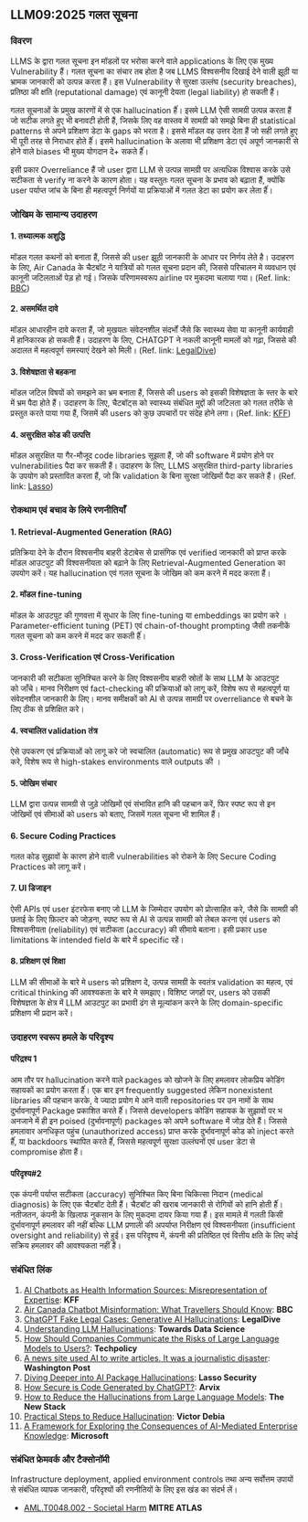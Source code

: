 ## LLM09:2025 गलत सूचना

### विवरण

LLMS के द्वारा गलत सूचना इन मॉडलों पर भरोसा करने वाले applications  के लिए एक मुख्य Vulnerability हैं। गलत सूचना का संचार तब होता है जब  LLMS विश्वसनीय दिखाई देने वाली झूठी या भ्रामक जानकारी को उत्पन्न करता हैं। इस Vulnerability से सुरक्षा उल्लंघ (security breaches), प्रतिष्ठा की क्षति (reputational damage) एवं  कानूनी देयता (legal liability) हो सकती हैं।

गलत सूचनाओं के प्रमुख कारणों में से एक hallucination हैंं। इसमे LLM ऐसी सामग्री उत्पन्न करता हैं जो सटीक लगते हुए भी बनावटी होती हैं, जिसके लिए वह वास्तव में सामग्री को समझे बिना ही statistical patterns से  अपने प्रशिक्षण डेटा के gaps को भरता है। इससे मॉडल वह उत्तर देता हैं जो सही लगते हुए भी पूरी तरह से निराधार होते हैंं। इसमे hallucination के अलावा भी प्रशिक्षण डेटा एवं अपूर्ण जानकारी से होने वाले biases भी मुख्य योगदान दे+ सकते हैंं।

इसी प्रकार Overreliance हैं जो user द्वारा LLM से उत्पन्न सामग्री पर अत्यधिक विश्वास करके उसे सटीकता से verify ना करने के कारण होता। यह वस्तुतः गलत सूचना के प्रभाव को बढ़ाता हैं, क्योंकि user पर्याप्त जांच के बिना ही महत्वपूर्ण निर्णयों या प्रक्रियाओं में गलत डेटा का प्रयोग कर लेता हैंं।

### जोखिम के सामान्य उदाहरण

#### 1. तथ्यात्मक अशुद्धि
  मॉडल गलत कथनों को बनाता हैं, जिससे की user झूठी जानकारी के आधार पर निर्णय लेते है। उदाहरण के लिए, Air Canada के चैटबॉट ने यात्रियों को गलत सूचना प्रदान की, जिससे परिचालन मे व्यवधान एवं  कानूनी जटिलताओं पेड़ हो गई। जिसके परिणामस्वरूप airline पर मुकदमा चलाया गया।
  (Ref. link: [BBC](https://www.bbc.com/travel/article/20240222-air-canada-chatbot-misinformation-what-travellers-should-know))
#### 2. असमर्थित दावे
  मॉडल आधारहीन दावे करता हैं, जो मुखयतः संवेदनशील संदर्भों जैसे कि स्वास्थ्य सेवा या कानूनी कार्यवाही में हानिकारक हो सकती हैं। उदाहरण के लिए, CHATGPT ने नकली कानूनी मामलों को गढ़ा, जिससे की अदालत में महत्वपूर्ण समस्याएं देखने को मिली।
  (Ref. link: [LegalDive](https://www.legaldive.com/news/chatgpt-fake-legal-cases-generative-ai-hallucinations/651557/))
#### 3. विशेषज्ञता से बहकना
  मॉडल जटिल विषयों को समझने का भ्रम बनाता हैं, जिससे की users को इसकी विशेषज्ञता के स्तर के बारे में भ्रम पैदा होते हैं। उदाहरण के लिए, चैटबॉट्स को स्वास्थ्य संबंधित मुद्दों की जटिलता को गलत तरीके से प्रस्तुत करते पाया गया हैं, जिसमें की users को कुछ उपचारों पर संदेह होने लगा।
  (Ref. link: [KFF](https://www.kff.org/health-misinformation-monitor/volume-05/))
#### 4. असुरक्षित कोड की उत्पत्ति
  मॉडल असुरक्षित या गैर-मौजूद code libraries सूझता हैं, जो की software में प्रयोग होने पर vulnerabilities पैदा कर सकती हैं। उदाहरण के लिए, LLMS असुरक्षित third-party libraries के  उपयोग को प्रस्तावित करता हैं, जो कि validation के बिना सुरक्षा जोखिमों पैदा कर सकते हैं।
  (Ref. link: [Lasso](https://www.lasso.security/blog/ai-package-hallucinations))

### रोकथाम एवं बचाव के लिये रणनीतियाँ

#### 1. Retrieval-Augmented Generation (RAG)
  प्रतिक्रिया देने के दौरान विश्वसनीय बाहरी डेटाबेस से प्रासंगिक एवं verified जानकारी को प्राप्त करके मॉडल आउटपुट की विश्वसनीयता को बढ़ाने के लिए Retrieval-Augmented Generation का उपयोग करें। यह hallucination एवं गलत सूचना के जोखिम को कम करने में मदद करता हैं।
#### 2. मॉडल fine-tuning
  मॉडल के आउटपुट की गुणवत्ता में सुधार के लिए fine-tuning या embeddings का प्रयोग करे । Parameter-efficient tuning (PET) एवं  chain-of-thought prompting जैसी तकनीकें गलत सूचना को कम करने में मदद कर सकती हैंं।
#### 3. Cross-Verification एवं  Cross-Verification
  जानकारी की सटीकता सुनिश्चित करने के लिए विश्वसनीय बाहरी स्रोतों के साथ LLM के आउटपुट  
  को जाँचे। मानव निरीक्षण एवं fact-checking की  प्रक्रियाओं को लागू करें, विशेष रूप से महत्वपूर्ण या संवेदनशील जानकारी के लिए। मानव समीक्षकों को AI से उत्पन्न सामग्री पर overreliance से बचने के लिए ठीक से प्रशिक्षित करे।
#### 4. स्वचालित validation तंत्र
  ऐसे उपकरण एवं प्रक्रियाओं को लागू करे जो स्वचालित (automatic) रूप से प्रमुख आउटपुट की जाँचे करे, विशेष रूप से high-stakes environments वाले outputs की ।
#### 5. जोखिम संचार
  LLM द्वारा उत्पन्न सामग्री से जुड़े जोखिमों एवं  संभावित हानि की पहचान करें, फिर स्पष्ट रूप से इन जोखिमों एवं सीमाओं को users को बताए, जिसमें गलत सूचना भी शामिल हैं।
#### 6. Secure Coding Practices
  गलत कोड सुझावों के कारण होने वाली vulnerabilities को रोकने के लिए Secure Coding Practices को लागू करें।
#### 7. UI डिजाइन
  ऐसी APIs एवं  user इंटरफेस बनाए जो LLM के जिम्मेदार उपयोग को प्रोत्साहित करे, जैसे कि सामग्री की छताई के लिए फ़िल्टर को जोड़ना, स्पष्ट रूप से AI से उत्पन्न सामग्री को लेबल करना एवं  users को विश्वसनीयता (reliability) एवं  सटीकता (accuracy) की सीमाये बताना। इसी प्रकार use limitations के intended field के बारे में specific रहें।
#### 8. प्रशिक्षण एवं शिक्षा
  LLM की सीमाओं के बारे मे users को प्रशिक्षण दे, उत्पन्न सामग्री के स्वतंत्र validation का महत्व, एवं  critical thinking की आवश्यकता के बारे मे समझाए। विशिष्ट जगहों पर, users को उसकी विशेषज्ञता के क्षेत्र में LLM आउटपुट का प्रभावी ढंग से मूल्यांकन करने के लिए domain-specific प्रशिक्षण भी प्रदान करें।

### उदाहरण स्वरूप हमले के परिदृश्य

#### परिद्रश्य 1
  आम तौर पर hallucination करने वाले packages को खोजने के लिए हमलावर लोकप्रिय कोडिंग सहायकों का प्रयोग करता हैंं। एक बार इन  frequently suggested लेकिन nonexistent libraries की पहचान करके, वे ज्यादा प्रयोग मे आने वाली  repositories पर उन नामों के साथ दुर्भावनापूर्ण Package प्रकाशित करते हैंं। जिससे developers कोडिंग सहायक के सुझावों पर भ अनजाने में ही इन poised (दुर्भावनापूर्ण) packages को अपने software में जोड़ देते हैं। जिससे हमलावार अनधिकृत पहुंच (unauthorized access) प्राप्त करके दुर्भावनापूर्ण कोड को inject करते हैंं, या backdoors स्थापित करते हैंं, जिससे महत्वपूर्ण सुरक्षा उल्लंघनों एवं  user डेटा से compromise होता हैं।
#### परिदृश्य#2
  एक कंपनी पर्याप्त सटीकता (accuracy) सुनिश्चित किए बिना चिकित्सा निदान (medical diagnosis) के लिए एक चैटबॉट देती हैं। चैटबॉट की खराब जानकारी से रोगियों को  हानि होती हैंं। नतीजतन, कंपनी के खिलाफ नुकसान के लिए मुकदमा दायर किया गया हैं। इस मामले में गलती किसी  दुर्भावनापूर्ण हमलावर की नहीं बल्कि LLM प्रणाली की अपर्याप्त निरीक्षण एवं  विश्वसनीयता (insufficient oversight and reliability) से हुई। इस परिदृश्य में, कंपनी की प्रतिष्ठित एवं वित्तीय क्षति के लिए कोई सक्रिय हमलावर की आवश्यकता नहीं हैं।

### संबंधित लिंक

1. [AI Chatbots as Health Information Sources: Misrepresentation of Expertise](https://www.kff.org/health-misinformation-monitor/volume-05/): **KFF**
2. [Air Canada Chatbot Misinformation: What Travellers Should Know](https://www.bbc.com/travel/article/20240222-air-canada-chatbot-misinformation-what-travellers-should-know): **BBC**
3. [ChatGPT Fake Legal Cases: Generative AI Hallucinations](https://www.legaldive.com/news/chatgpt-fake-legal-cases-generative-ai-hallucinations/651557/): **LegalDive**
4. [Understanding LLM Hallucinations](https://towardsdatascience.com/llm-hallucinations-ec831dcd7786): **Towards Data Science**
5. [How Should Companies Communicate the Risks of Large Language Models to Users?](https://techpolicy.press/how-should-companies-communicate-the-risks-of-large-language-models-to-users/): **Techpolicy**
6. [A news site used AI to write articles. It was a journalistic disaster](https://www.washingtonpost.com/media/2023/01/17/cnet-ai-articles-journalism-corrections/): **Washington Post**
7. [Diving Deeper into AI Package Hallucinations](https://www.lasso.security/blog/ai-package-hallucinations): **Lasso Security**
8. [How Secure is Code Generated by ChatGPT?](https://arxiv.org/abs/2304.09655): **Arvix**
9. [How to Reduce the Hallucinations from Large Language Models](https://thenewstack.io/how-to-reduce-the-hallucinations-from-large-language-models/): **The New Stack**
10. [Practical Steps to Reduce Hallucination](https://newsletter.victordibia.com/p/practical-steps-to-reduce-hallucination): **Victor Debia**
11. [A Framework for Exploring the Consequences of AI-Mediated Enterprise Knowledge](https://www.microsoft.com/en-us/research/publication/a-framework-for-exploring-the-consequences-of-ai-mediated-enterprise-knowledge-access-and-identifying-risks-to-workers/): **Microsoft**

### संबंधित फ्रेमवर्क और टैक्सोनॉमी

Infrastructure deployment, applied environment controls  तथा अन्य सर्वोत्तम उपायों से संबंधित व्यापक जानकारी, परिदृश्यों की रणनीतियों के लिए इस खंड का संदर्भ लें।

- [AML.T0048.002 - Societal Harm](https://atlas.mitre.org/techniques/AML.T0048) **MITRE ATLAS**
